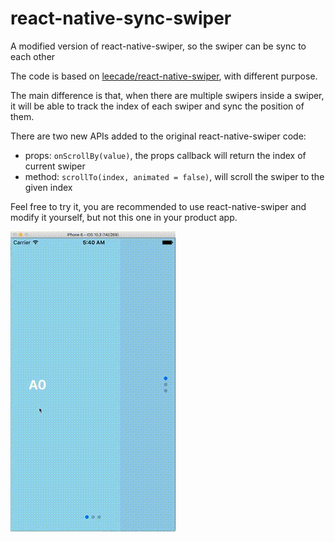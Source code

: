 # react-native-sync-swiper

A modified version of react-native-swiper, so the swiper can be sync to each other

The code is based on [leecade/react-native-swiper](https://github.com/leecade/react-native-swiper), with different purpose.

The main difference is that, when there are multiple swipers inside a swiper, it will be able to track the index of each swiper and sync the position of them.

There are two new APIs added to the original react-native-swiper code:

- props: ```onScrollBy(value)```, the props callback will return the index of current swiper
- method: ```scrollTo(index, animated = false)```, will scroll the swiper to the given index 

Feel free to try it, you are recommended to use react-native-swiper and modify it yourself, but not this one in your product app.

![Demo](https://github.com/hellomaya/react-native-sync-swiper/blob/master/example.gif)

